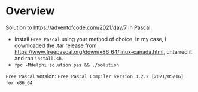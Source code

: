 # Overview

Solution to https://adventofcode.com/2021/day/7 in [Pascal](https://www.freepascal.org/).

- Install `Free Pascal` using your method of choice. In my case, I downloaded the .tar release from https://www.freepascal.org/down/x86_64/linux-canada.html, untarred it and ran `install.sh`.
- `fpc -Mdelphi solution.pas && ./solution`

`Free Pascal` version: `Free Pascal Compiler version 3.2.2 [2021/05/16] for x86_64`.
